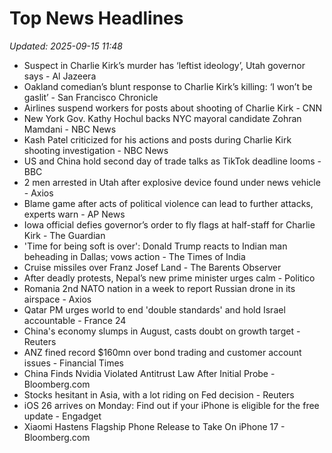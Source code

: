 # Top News Headlines

_Updated: 2025-09-15 11:48_

- Suspect in Charlie Kirk’s murder has ‘leftist ideology’, Utah governor says - Al Jazeera
- Oakland comedian’s blunt response to Charlie Kirk’s killing: ‘I won’t be gaslit’ - San Francisco Chronicle
- Airlines suspend workers for posts about shooting of Charlie Kirk - CNN
- New York Gov. Kathy Hochul backs NYC mayoral candidate Zohran Mamdani - NBC News
- Kash Patel criticized for his actions and posts during Charlie Kirk shooting investigation - NBC News
- US and China hold second day of trade talks as TikTok deadline looms - BBC
- 2 men arrested in Utah after explosive device found under news vehicle - Axios
- Blame game after acts of political violence can lead to further attacks, experts warn - AP News
- Iowa official defies governor’s order to fly flags at half-staff for Charlie Kirk - The Guardian
- 'Time for being soft is over': Donald Trump reacts to Indian man beheading in Dallas; vows action - The Times of India
- Cruise missiles over Franz Josef Land - The Barents Observer
- After deadly protests, Nepal’s new prime minister urges calm - Politico
- Romania 2nd NATO nation in a week to report Russian drone in its airspace - Axios
- Qatar PM urges world to end 'double standards' and hold Israel accountable - France 24
- China's economy slumps in August, casts doubt on growth target - Reuters
- ANZ fined record $160mn over bond trading and customer account issues - Financial Times
- China Finds Nvidia Violated Antitrust Law After Initial Probe - Bloomberg.com
- Stocks hesitant in Asia, with a lot riding on Fed decision - Reuters
- iOS 26 arrives on Monday: Find out if your iPhone is eligible for the free update - Engadget
- Xiaomi Hastens Flagship Phone Release to Take On iPhone 17 - Bloomberg.com